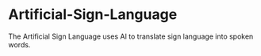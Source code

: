 # Artificial-Sign-Language
The Artificial Sign Language uses AI to translate sign language into spoken words.
